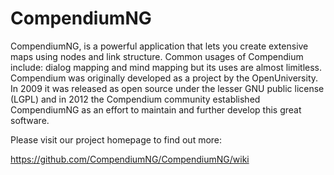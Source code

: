 CompendiumNG
============

CompendiumNG, is a powerful application that lets you create extensive maps using nodes and link structure. Common usages of Compendium include: dialog mapping and mind mapping but its uses are almost limitless. Compendium was originally developed as a project by the OpenUniversity. In 2009 it was released as open source under the lesser GNU public license (LGPL) and in 2012 the Compendium community established CompendiumNG as an effort to maintain and further develop this great software.

Please visit our project homepage to find out more:

https://github.com/CompendiumNG/CompendiumNG/wiki
